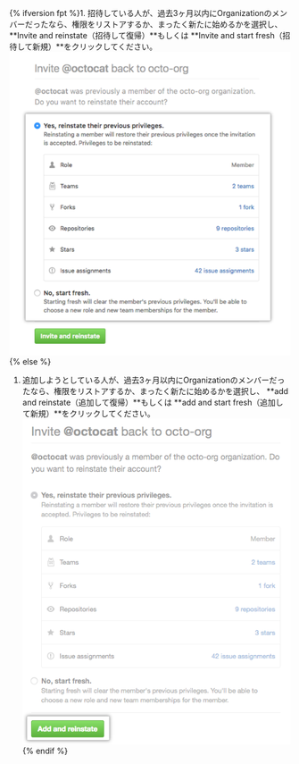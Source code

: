 {% ifversion fpt %}1. 招待している人が、過去3ヶ月以内にOrganizationのメンバーだったなら、権限をリストアするか、まったく新たに始めるかを選択し、 **Invite and reinstate（招待して復帰）**もしくは **Invite and start fresh（招待して新規）**をクリックしてください。
  ![権限をリストアするかを選択](/assets/images/help/organizations/choose_whether_to_restore_org_member_info.png){% else %}
1. 追加しようとしている人が、過去3ヶ月以内にOrganizationのメンバーだったなら、権限をリストアするか、まったく新たに始めるかを選択し、 **add and reinstate（追加して復帰）**もしくは **add and start fresh（追加して新規）**をクリックしてください。 ![Choose whether to restore privileges](/assets/images/help/organizations/choose_whether_to_restore_org_member_info_ghe.png){% endif %}
